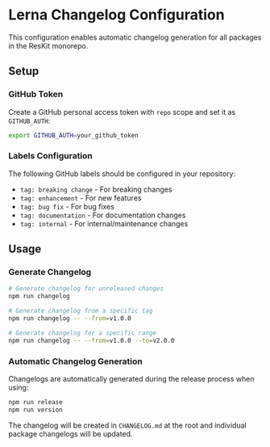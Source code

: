 # Lerna Changelog Configuration

This configuration enables automatic changelog generation for all packages in the ResKit monorepo.

## Setup

### GitHub Token
Create a GitHub personal access token with `repo` scope and set it as `GITHUB_AUTH`:

```bash
export GITHUB_AUTH=your_github_token
```

### Labels Configuration
The following GitHub labels should be configured in your repository:

- `tag: breaking change` - For breaking changes
- `tag: enhancement` - For new features
- `tag: bug fix` - For bug fixes  
- `tag: documentation` - For documentation changes
- `tag: internal` - For internal/maintenance changes

## Usage

### Generate Changelog
```bash
# Generate changelog for unreleased changes
npm run changelog

# Generate changelog from a specific tag
npm run changelog -- --from=v1.0.0

# Generate changelog for a specific range
npm run changelog -- --from=v1.0.0 --to=v2.0.0
```

### Automatic Changelog Generation
Changelogs are automatically generated during the release process when using:

```bash
npm run release
npm run version
```

The changelog will be created in `CHANGELOG.md` at the root and individual package changelogs will be updated.
